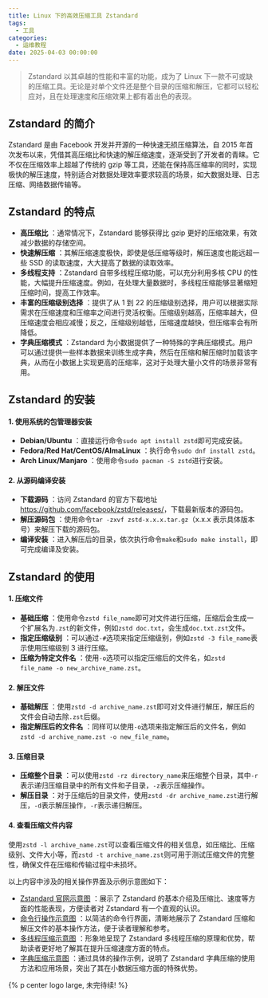 ```yaml
---
title: Linux 下的高效压缩工具 Zstandard
tags:
  - 工具
categories:
  - 运维教程
date: 2025-04-03 00:00:00
---
```


> Zstandard 以其卓越的性能和丰富的功能，成为了 Linux 下一款不可或缺的压缩工具。无论是对单个文件还是整个目录的压缩和解压，它都可以轻松应对，且在处理速度和压缩效果上都有着出色的表现。

<!-- more -->

## Zstandard 的简介

Zstandard 是由 Facebook 开发并开源的一种快速无损压缩算法，自 2015 年首次发布以来，凭借其高压缩比和快速的解压缩速度，逐渐受到了开发者的青睐。它不仅在压缩效率上超越了传统的 gzip 等工具，还能在保持高压缩率的同时，实现极快的解压速度，特别适合对数据处理效率要求较高的场景，如大数据处理、日志压缩、网络数据传输等。

## Zstandard 的特点

  * **高压缩比** ：通常情况下，Zstandard 能够获得比 gzip 更好的压缩效果，有效减少数据的存储空间。
  * **快速解压缩** ：其解压缩速度极快，即使是低压缩等级时，解压速度也能远超一些 SSD 的读取速度，大大提高了数据的读取效率。
  * **多线程支持** ：Zstandard 自带多线程压缩功能，可以充分利用多核 CPU 的性能，大幅提升压缩速度。例如，在处理大量数据时，多线程压缩能够显著缩短压缩时间，提高工作效率。
  * **丰富的压缩级别选择** ：提供了从 1 到 22 的压缩级别选择，用户可以根据实际需求在压缩速度和压缩率之间进行灵活权衡。压缩级别越高，压缩率越大，但压缩速度会相应减慢；反之，压缩级别越低，压缩速度越快，但压缩率会有所降低。
  * **字典压缩模式** ：Zstandard 为小数据提供了一种特殊的字典压缩模式。用户可以通过提供一些样本数据来训练生成字典，然后在压缩和解压缩时加载该字典，从而在小数据上实现更高的压缩率，这对于处理大量小文件的场景非常有用。

## Zstandard 的安装

#### 1. 使用系统的包管理器安装

  * **Debian/Ubuntu** ：直接运行命令`sudo apt install zstd`即可完成安装。
  * **Fedora/Red Hat/CentOS/AlmaLinux** ：执行命令`sudo dnf install zstd`。
  * **Arch Linux/Manjaro** ：使用命令`sudo pacman -S zstd`进行安装。

#### 2. 从源码编译安装

  * **下载源码** ：访问 Zstandard 的官方下载地址<https://github.com/facebook/zstd/releases/>，下载最新版本的源码包。
  * **解压源码包** ：使用命令`tar -zxvf zstd-x.x.x.tar.gz`（x.x.x 表示具体版本号）来解压下载的源码包。
  * **编译安装** ：进入解压后的目录，依次执行命令`make`和`sudo make install`，即可完成编译及安装。

## Zstandard 的使用

#### 1. 压缩文件

  * **基础压缩** ：使用命令`zstd file_name`即可对文件进行压缩，压缩后会生成一个扩展名为`.zst`的新文件，例如`zstd doc.txt`，会生成`doc.txt.zst`文件。
  * **指定压缩级别** ：可以通过`-#`选项来指定压缩级别，例如`zstd -3 file_name`表示使用压缩级别 3 进行压缩。
  * **压缩为特定文件名** ：使用`-o`选项可以指定压缩后的文件名，如`zstd file_name -o new_archive_name.zst`。

#### 2. 解压文件

  * **基础解压** ：使用`zstd -d archive_name.zst`即可对文件进行解压，解压后的文件会自动去除`.zst`后缀。
  * **指定解压后的文件名** ：同样可以使用`-o`选项来指定解压后的文件名，例如`zstd -d archive_name.zst -o new_file_name`。

#### 3. 压缩目录

  * **压缩整个目录** ：可以使用`zstd -rz directory_name`来压缩整个目录，其中`-r`表示递归压缩目录中的所有文件和子目录，`-z`表示压缩操作。
  * **解压目录** ：对于压缩后的目录文件，使用`zstd -dr archive_name.zst`进行解压，`-d`表示解压操作，`-r`表示递归解压。

#### 4. 查看压缩文件内容

使用`zstd -l archive_name.zst`可以查看压缩文件的相关信息，如压缩比、压缩级别、文件大小等，而`zstd -t archive_name.zst`则可用于测试压缩文件的完整性，确保文件在压缩和传输过程中未损坏。

以上内容中涉及的相关操作界面及示例示意图如下：

  * [Zstandard 官网示意图](https://cloud.tencent.com/developer/image/2316062) ：展示了 Zstandard 的基本介绍及压缩比、速度等方面的性能表现，方便读者对 Zstandard 有一个直观的认识。
  * [命令行操作示意图](https://cloud.tencent.com/developer/image/2316063) ：以简洁的命令行界面，清晰地展示了 Zstandard 压缩和解压文件的基本操作方法，便于读者理解和参考。
  * [多线程压缩示意图](https://cloud.tencent.com/developer/image/2317636) ：形象地呈现了 Zstandard 多线程压缩的原理和优势，帮助读者更好地了解其在提升压缩速度方面的特点。
  * [字典压缩示意图](https://cloud.tencent.com/developer/image/2317637) ：通过具体的操作示例，说明了 Zstandard 字典压缩的使用方法和应用场景，突出了其在小数据压缩方面的特殊优势。

{% p center logo large, 未完待续! %}